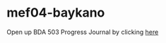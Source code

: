 # mef04-baykano
Open up BDA 503 Progress Journal by clicking [here](https://pjournal.github.io/mef04-baykano/)
